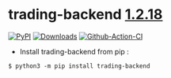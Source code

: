 # trading-backend [1.2.18](https://github.com/Drakkar-Software/trading-backend/tree/master/CHANGELOG.md)
[![PyPI](https://img.shields.io/pypi/v/trading-backend.svg)](https://pypi.python.org/pypi/trading-backend/)
[![Downloads](https://pepy.tech/badge/trading-backend/month)](https://pepy.tech/project/trading-backend)
[![Github-Action-CI](https://github.com/Drakkar-Software/trading-backend/workflows/trading-backend-CI/badge.svg)](https://github.com/Drakkar-Software/trading-backend/actions)

- Install trading-backend from pip : 

``` {.sourceCode .bash}
$ python3 -m pip install trading-backend
```
